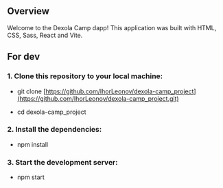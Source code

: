 ## Overview

Welcome to the Dexola Camp dapp!
This application was built with HTML, CSS, Sass, React and Vite.

## For dev

### 1. Clone this repository to your local machine:

- git clone [https://github.com/IhorLeonov/dexola-camp_project](https://github.com/IhorLeonov/dexola-camp_project.git)

- cd dexola-camp_project

### 2. Install the dependencies:

- npm install

### 3. Start the development server:

- npm start

